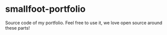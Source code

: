 # smallfoot-portfolio
Source code of my portfolio. Feel free to use it, we love open source around these parts!
